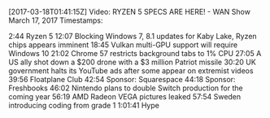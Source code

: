 [2017-03-18T01:41:15Z] Video: RYZEN 5 SPECS ARE HERE! - WAN Show March 17, 2017 
Timestamps:

2:44 Ryzen 5
12:07 Blocking Windows 7, 8.1 updates for Kaby Lake, Ryzen chips appears imminent
18:45 Vulkan multi-GPU support will require Windows 10
21:02 Chrome 57 restricts background tabs to 1% CPU
27:05 A US ally shot down a $200 drone with a $3 million Patriot missile
30:20 UK government halts its YouTube ads after some appear on extremist videos
39:56 Floatplane Club
42:54 Sponsor: Squarespace
44:18 Sponsor: Freshbooks
46:02 Nintendo plans to double Switch production for the coming year
56:19 AMD Radeon VEGA pictures leaked
57:54 Sweden introducing coding from grade 1
1:01:41 Hype

